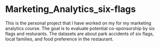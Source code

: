 # Marketing_Analytics_six-flags

This is the personal project that I have worked on my for my marketing analytics course. The goal is to evaluate potential co-sponsorship by six flags and resturants.
The datasets are about park accidents of six flags, local families, and food preference in the restaurant.

